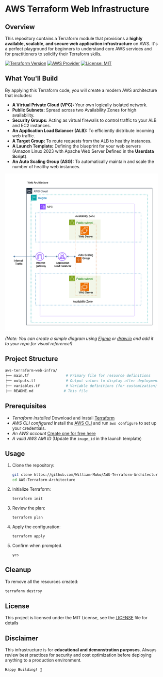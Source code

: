 # AWS Terraform Web Infrastructure 

## Overview
This repository contains a Terraform module that provisions a **highly available, scalable, and secure web application infrastructure** on AWS. It's a perfect playground for beginners to understand core AWS services and for practitioners to solidify their Terraform skills.

[![Terraform Version](https://img.shields.io/badge/HCL-Terraform-blue.svg)](https://www.terraform.io/)
[![AWS Provider](https://img.shields.io/badge/AWS-Provider-orange.svg)](https://registry.terraform.io/providers/hashicorp/aws/latest)
[![License: MIT](https://img.shields.io/badge/License-MIT-yellow.svg)](https://opensource.org/licenses/MIT)

## What You'll Build

By applying this Terraform code, you will create a modern AWS architecture that includes:

*   **A Virtual Private Cloud (VPC):** Your own logically isolated network.
*   **Public Subnets:** Spread across two Availability Zones for high availability.
*   **Security Groups:** Acting as virtual firewalls to control traffic to your ALB and EC2 instances.
*   **An Application Load Balancer (ALB):** To efficiently distribute incoming web traffic.
*   **A Target Group:** To route requests from the ALB to healthy instances.
*   **A Launch Template:** Defining the blueprint for your web servers (Amazon Linux 2023 with Apache Web Server Defined in the **Userdata Script**).
*   **An Auto Scaling Group (ASG):** To automatically maintain and scale the number of healthy web instances.

![AWS Architecture Diagram](./Web-Architecture.png)

*(Note: You can create a simple diagram using [Figma](https://www.figma.com/community/file/989585391556898521/aws-cloud-diagram) or [draw.io](https://app.diagrams.net/?splash=0&libs=aws4) and add it to your repo for visual reference!)*

## Project Structure

```bash
aws-terraform-web-infra/
├── main.tf                 # Primary file for resource definitions
├── outputs.tf              # Output values to display after deployment
├── variables.tf            # Variable definitions (for customization)
├── README.md              # This file
```
## Prerequisites

- *Terraform Installed* Download and Install [Terraform](https://www.terraform.io/downloads)
- *AWS CLI configured* Install the [AWS CLI](https://aws.amazon.com/cli/) and run `aws configure` to set up your credentials.
- *An AWS account* [Create one for free here](https://aws.amazon.com/free/)
- *A valid AWS AMI ID*  (Update the `image_id` in the launch template)



## Usage

1. Clone the repository:
   ```bash
   git clone https://github.com/William-Muko/AWS-Terraform-Architecture.git
   cd AWS-Terraform-Architecture
   ```

2. Initialize Terraform:
   ```bash
   terraform init
   ```

3. Review the plan:
   ```bash
   terraform plan
   ```

4. Apply the configuration:
   ```bash
   terraform apply
   ```

5. Confirm when prompted.
   ```
   yes
   ```

## Cleanup

To remove all the resources created:
```bash
terraform destroy
```

## License

This project is licensed under the MIT License, see the [LICENSE](LICENSE) file for details

## Disclaimer 

This infrastructure is for **educational and demonstration purposes**. Always review best practices for security and cost optimization before deploying anything to a production environment.

```
Happy Building! 🤪
```
